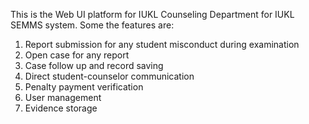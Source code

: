 This is the Web UI platform for IUKL Counseling Department for IUKL SEMMS system.
Some the features are:
1. Report submission for any student misconduct during examination
2. Open case for any report
3. Case follow up and record saving
4. Direct student-counselor communication
5. Penalty payment verification
6. User management
7. Evidence storage
